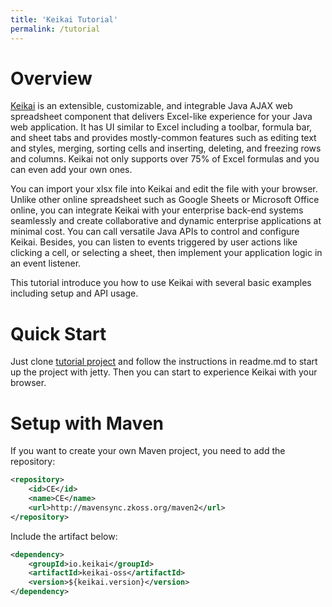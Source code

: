 ```yaml
---
title: 'Keikai Tutorial'
permalink: /tutorial
---
```


# Overview
 [Keikai](https://keikai.io/) is an extensible, customizable, and integrable Java AJAX web spreadsheet component that delivers Excel-like experience for your Java web application. It has UI similar to Excel including a toolbar, formula bar, and sheet tabs and provides mostly-common features such as editing text and styles, merging, sorting cells and inserting, deleting, and freezing rows and columns. Keikai not only supports over 75% of Excel formulas and you can even add your own ones. 

You can import your xlsx file into Keikai and edit the file with your browser. Unlike other online spreadsheet such as Google Sheets or Microsoft Office online, you can integrate Keikai with your enterprise back-end systems seamlessly and create collaborative and dynamic enterprise applications at minimal cost. You can call versatile Java APIs to control and configure Keikai. Besides, you can listen to events triggered by user actions like clicking a cell, or selecting a sheet, then implement your application logic in an event listener. 

This tutorial introduce you how to use Keikai with several basic examples including setup and API usage.

# Quick Start
Just clone [tutorial project](https://github.com/keikai/keikai-tutorial) and follow the instructions in readme.md to start up the project with jetty. Then you can start to experience Keikai with your browser.


# Setup with Maven
If you want to create your own Maven project, you need to add the repository:

```xml
<repository>
    <id>CE</id>
    <name>CE</name>
    <url>http://mavensync.zkoss.org/maven2</url>
</repository>
```

Include the artifact below:

```xml
<dependency>
    <groupId>io.keikai</groupId>
    <artifactId>keikai-oss</artifactId>
    <version>${keikai.version}</version>
</dependency>
```